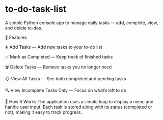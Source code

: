 # to-do-task-list
A simple Python console app to manage daily tasks — add, complete, view, and delete to-dos.

🔧 Features

➕ Add Tasks — Add new tasks to your to-do list

✅ Mark as Completed — Keep track of finished tasks

🗑 Delete Tasks — Remove tasks you no longer need

📋 View All Tasks — See both completed and pending tasks

🔍 View Incomplete Tasks Only — Focus on what’s left to do

🧠 How It Works
The application uses a simple loop to display a menu and handle user input. Each task is stored along with its status (completed or not), making it easy to track progress.
